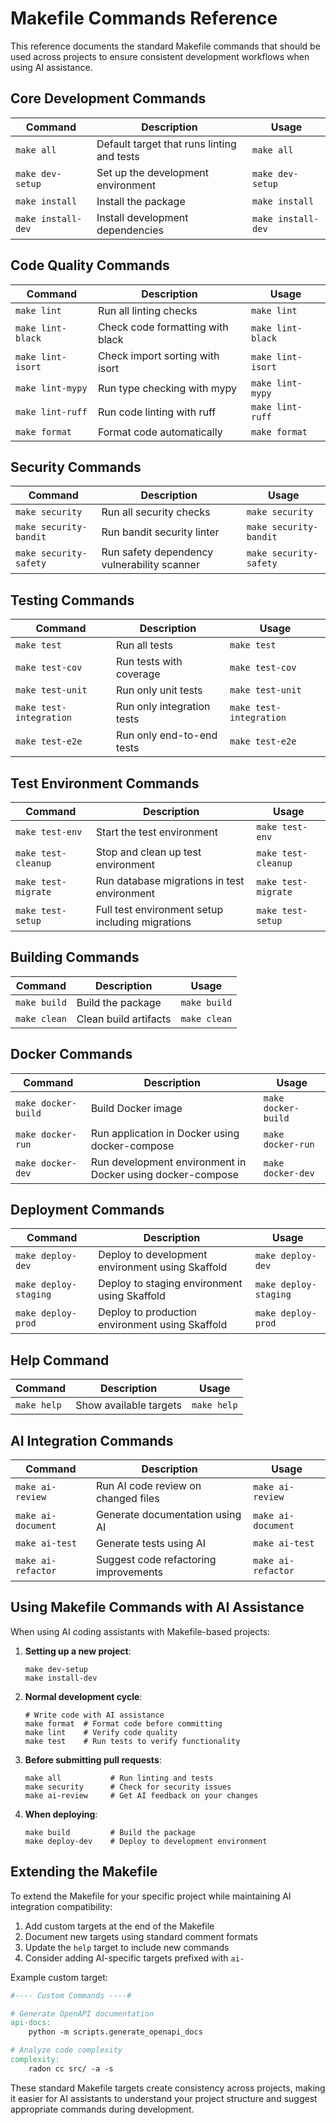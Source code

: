 # Makefile Commands Reference

This reference documents the standard Makefile commands that should be used across projects to ensure consistent development workflows when using AI assistance.

## Core Development Commands

| Command | Description | Usage |
|---------|-------------|-------|
| `make all` | Default target that runs linting and tests | `make all` |
| `make dev-setup` | Set up the development environment | `make dev-setup` |
| `make install` | Install the package | `make install` |
| `make install-dev` | Install development dependencies | `make install-dev` |

## Code Quality Commands

| Command | Description | Usage |
|---------|-------------|-------|
| `make lint` | Run all linting checks | `make lint` |
| `make lint-black` | Check code formatting with black | `make lint-black` |
| `make lint-isort` | Check import sorting with isort | `make lint-isort` |
| `make lint-mypy` | Run type checking with mypy | `make lint-mypy` |
| `make lint-ruff` | Run code linting with ruff | `make lint-ruff` |
| `make format` | Format code automatically | `make format` |

## Security Commands

| Command | Description | Usage |
|---------|-------------|-------|
| `make security` | Run all security checks | `make security` |
| `make security-bandit` | Run bandit security linter | `make security-bandit` |
| `make security-safety` | Run safety dependency vulnerability scanner | `make security-safety` |

## Testing Commands

| Command | Description | Usage |
|---------|-------------|-------|
| `make test` | Run all tests | `make test` |
| `make test-cov` | Run tests with coverage | `make test-cov` |
| `make test-unit` | Run only unit tests | `make test-unit` |
| `make test-integration` | Run only integration tests | `make test-integration` |
| `make test-e2e` | Run only end-to-end tests | `make test-e2e` |

## Test Environment Commands

| Command | Description | Usage |
|---------|-------------|-------|
| `make test-env` | Start the test environment | `make test-env` |
| `make test-cleanup` | Stop and clean up test environment | `make test-cleanup` |
| `make test-migrate` | Run database migrations in test environment | `make test-migrate` |
| `make test-setup` | Full test environment setup including migrations | `make test-setup` |

## Building Commands

| Command | Description | Usage |
|---------|-------------|-------|
| `make build` | Build the package | `make build` |
| `make clean` | Clean build artifacts | `make clean` |

## Docker Commands

| Command | Description | Usage |
|---------|-------------|-------|
| `make docker-build` | Build Docker image | `make docker-build` |
| `make docker-run` | Run application in Docker using docker-compose | `make docker-run` |
| `make docker-dev` | Run development environment in Docker using docker-compose | `make docker-dev` |

## Deployment Commands

| Command | Description | Usage |
|---------|-------------|-------|
| `make deploy-dev` | Deploy to development environment using Skaffold | `make deploy-dev` |
| `make deploy-staging` | Deploy to staging environment using Skaffold | `make deploy-staging` |
| `make deploy-prod` | Deploy to production environment using Skaffold | `make deploy-prod` |

## Help Command

| Command | Description | Usage |
|---------|-------------|-------|
| `make help` | Show available targets | `make help` |

## AI Integration Commands

| Command | Description | Usage |
|---------|-------------|-------|
| `make ai-review` | Run AI code review on changed files | `make ai-review` |
| `make ai-document` | Generate documentation using AI | `make ai-document` |
| `make ai-test` | Generate tests using AI | `make ai-test` |
| `make ai-refactor` | Suggest code refactoring improvements | `make ai-refactor` |

## Using Makefile Commands with AI Assistance

When using AI coding assistants with Makefile-based projects:

1. **Setting up a new project**:
   ```
   make dev-setup
   make install-dev
   ```

2. **Normal development cycle**:
   ```
   # Write code with AI assistance
   make format  # Format code before committing
   make lint    # Verify code quality
   make test    # Run tests to verify functionality
   ```

3. **Before submitting pull requests**:
   ```
   make all           # Run linting and tests
   make security      # Check for security issues
   make ai-review     # Get AI feedback on your changes
   ```

4. **When deploying**:
   ```
   make build         # Build the package
   make deploy-dev    # Deploy to development environment
   ```

## Extending the Makefile

To extend the Makefile for your specific project while maintaining AI integration compatibility:

1. Add custom targets at the end of the Makefile
2. Document new targets using standard comment formats
3. Update the `help` target to include new commands
4. Consider adding AI-specific targets prefixed with `ai-`

Example custom target:
```makefile
#---- Custom Commands ----#

# Generate OpenAPI documentation
api-docs:
	python -m scripts.generate_openapi_docs

# Analyze code complexity
complexity:
	radon cc src/ -a -s
```

These standard Makefile targets create consistency across projects, making it easier for AI assistants to understand your project structure and suggest appropriate commands during development.
